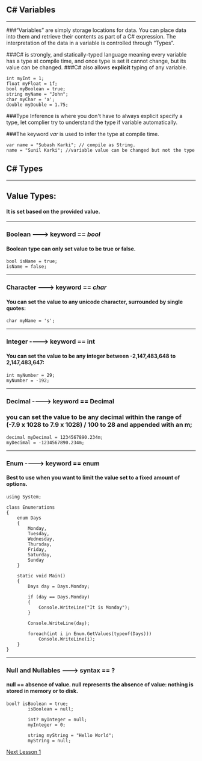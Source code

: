 ## C# Variables
---
###“Variables” are simply storage locations for data. You can place data into them and retrieve their contents as part of a C# expression. The interpretation of the data in a variable is controlled through “Types”.


###C# is strongly, and  statically-typed language meaning every variable has a type at compile time, and once type is set it cannot change, but its value can be changed.
###C# also allows **explicit** typing of any variable.
```
int myInt = 1;
float myFloat = 1f;
bool myBoolean = true;
string myName = "John";
char myChar = 'a';
double myDouble = 1.75;

```

###Type Inference is where you don't have to always explicit specify a type, let complier try to understand the type if variable automatically.

###The keyword _var_ is used to infer the type at compile time.

```
var name = "Subash Karki"; // compile as String.
name = "Sunil Karki"; //variable value can be changed but not the type

```

## C# Types
___
## Value Types:
#### It is set based on the provided value.
___

### Boolean ---> keyword == _bool_
#### Boolean type can only set value to be **true** or **false**.
```
bool isName = true;
isName = false;

```
---
### Character ---> keyword == _char_
#### You can set the value to any unicode character, surrounded by single quotes:
```
char myName = 's';

```
---
### Integer ----> keyword == int
#### You can set the value to be any integer between -2,147,483,648 to 2,147,483,647:
```
int myNumber = 29;
myNumber = -192;

```
---

### Decimal ----> keyword == Decimal
### you can set the value to be any decimal within the range of (-7.9 x 1028 to 7.9 x 1028) / 100 to 28 and appended with an m;
```
decimal myDecimal = 1234567890.234m;
myDecimal = -1234567890.234m;

```
----
### Enum ----> keyword == enum
#### Best to use when you want to limit the value set to a fixed amount of options.
```
using System;

class Enumerations
{
    enum Days
    {
        Monday,
        Tuesday,
        Wednesday,
        Thursday,
        Friday,
        Saturday,
        Sunday
    }

    static void Main()
    {
        Days day = Days.Monday;

        if (day == Days.Monday)
        {
            Console.WriteLine("It is Monday");
        }

        Console.WriteLine(day);

        foreach(int i in Enum.GetValues(typeof(Days)))
            Console.WriteLine(i);
    }
}

```

---
### Null and Nullables ---> syntax == ?
#### null == absence of value. null represents the absence of value: nothing is stored in memory or to disk.
```
bool? isBoolean = true;
		isBoolean = null;

		int? myInteger = null;
		myInteger = 0;

		string myString = "Hello World";
		myString = null;
```
[Next Lesson 1](./Lesson-2.md)
